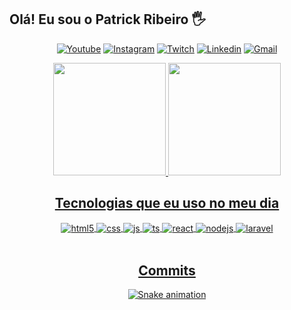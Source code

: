 ## Olá! Eu sou o Patrick Ribeiro 🖐️

<div align="center">

[![Youtube](https://img.shields.io/badge/YouTube-FF0000?style=for-the-badge&logo=youtube&logoColor=white)](https://youtube.com/c/patrickpcribeiro)
[![Instagram](https://img.shields.io/badge/Instagram-E4405F?style=for-the-badge&logo=instagram&logoColor=white)](https://instagram.com/patrickpcribeiro)
[![Twitch](https://img.shields.io/badge/Twitch-9146FF?style=for-the-badge&logo=twitch&logoColor=white)](https://twitch.tv/patrickpcribeiro)
[![Linkedin](https://img.shields.io/badge/LinkedIn-0077B5?style=for-the-badge&logo=linkedin&logoColor=white)](https://www.linkedin.com/in/patrickpcribeiro/)
[![Gmail](https://img.shields.io/badge/Gmail-D14836?style=for-the-badge&logo=gmail&logoColor=white)](mailto:patrickpcribeiro@gmail.com)
 

<div align="center">
  
  <a href="https://github.com/patrickpcribeiro">
    
  <img height="180em" src="https://github-readme-stats.vercel.app/api?username=patrickpcribeiro&show_icons=true&theme=vue&include_all_commits=true&count_private=true"/>    
 <img height="180em" src="https://github-readme-stats.vercel.app/api/top-langs/?username=patrickpcribeiro&theme=vue&langs_count=10&layout=compact"/>
        
</div>
  
 ## Tecnologias que eu uso no meu dia
  
<div style="display: inline_block">
  <img align="center" alt="html5" src="https://img.shields.io/badge/HTML5-E34F26?style=for-the-badge&logo=html5&logoColor=white" />
  <img align="center" alt="css" src="https://img.shields.io/badge/CSS3-1572B6?style=for-the-badge&logo=css3&logoColor=white" />
  <img align="center" alt="js" src="https://img.shields.io/badge/JavaScript-F7DF1E?style=for-the-badge&logo=javascript&logoColor=black" />
  <img align="center" alt="ts" src="https://img.shields.io/badge/TypeScript-007ACC?style=for-the-badge&logo=typescript&logoColor=white" />
  <img align="center" alt="react" src="https://img.shields.io/badge/React-20232A?style=for-the-badge&logo=react&logoColor=61DAFB" />
  <img align="center" alt="nodejs" src="https://img.shields.io/badge/Node.js-43853D?style=for-the-badge&logo=node.js&logoColor=white" />
  <img align="center" alt="laravel" src="https://img.shields.io/badge/Laravel-FF2D20?style=for-the-badge&logo=laravel&logoColor=white" />

  
  
</div><br/>
  
  ## Commits
 
<div> 
  
 
 ![Snake animation](https://github.com/patrickpcribeiro/patrickpcribeiro/blob/output/github-contribution-grid-snake.svg)
 
</div>
